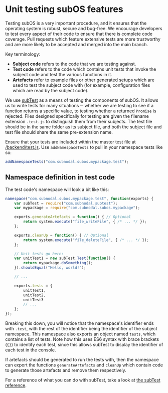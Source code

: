 # Unit testing subOS features
Testing subOS is a very important procedure, and it ensures that the operating
system is robust, secure and bug-free. We encourage developers to test every
aspect of their code to ensure that there is complete code coverage. Pull
requests which feature extensive tests are more trustworthy and are more likely
to be accepted and merged into the main branch.

Key terminology:
* **Subject code** refers to the code that we are testing against.
* **Test code** refers to the code which contains unit tests that invoke the
  subject code and test the various functions in it.
* **Artefacts** refer to example files or other generated setups which are used
  to test the subject code with (for example, configuration files which are read
  by the subject code).

We use [subTest](https://github.com/Subnodal/subTest) as a means of testing the
components of subOS. It allows us to write tests for many situations ─ whether
we are testing to see if a function returns a specific value, to testing whether
a returned `Promise` is rejected. Files designed specifically for testing are
given the filename extension `.test.js` to distinguish them from their subjects.
The test file should be in the same folder as its subject file, and both the
subject file and test file should share the same pre-extension name.

Ensure that your tests are included within the master test file at
[/backend/test.js](/backend/test.js). Use `addNamespaceTests` to pull in your
namespace tests like so:

```javascript
addNamespaceTests("com.subnodal.subos.mypackage.test");
```

## Namespace definition in test code
The test code's namespace will look a bit like this:

```javascript
namespace("com.subnodal.subos.mypackage.test", function(exports) {
    var subTest = require("com.subnodal.subtest");
    var mypackage = require("com.subnodal.subos.mypackage");

    exports.generateArtefacts = function() { // Optional
        return system.execute("file_writeFile", { /* ... */ });
    };

    exports.cleanUp = function() { // Optional
        return system.execute("file_deleteFile", { /* ... */ });
    };

    // Unit tests go here:
    var unitTest1 = new subTest.Test(function() {
        return mypackage.doSomething();
    }).shouldEqual("Hello, world!");

    // ...

    exports.tests = {
        unitTest1,
        unitTest2,
        unitTest3
        // ...
    };
});
```

Breaking this down, you will notice that the namespace's identifier ends with
`.test`, with the rest of the identifier being the identifier of the subject
namespace. This namespace also exports an object named `tests`, which contains
a list of tests. Note how this uses ES6 syntax with brace brackets (`{}`) to
identify each test, since this allows subTest to display the identifier of each
test in the console.

If artefacts should be generated to run the tests with, then the namespace can
export the functions `generateArtefacts` and `cleanUp` which contain code to
generate those artefacts and remove them respectively.

For a reference of what you can do with subTest, take a look at
[the subTest reference](https://github.com/Subnodal/subTest/blob/main/docs/en/reference/com.subnodal.subtest.md).